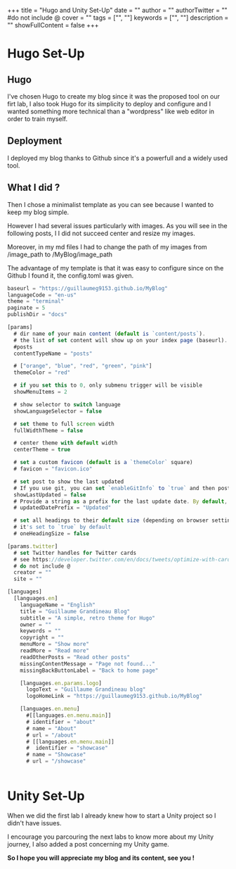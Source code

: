 +++
title = "Hugo and Unity Set-Up"
date = ""
author = ""
authorTwitter = "" #do not include @
cover = ""
tags = ["", ""]
keywords = ["", ""]
description = ""
showFullContent = false
+++

# Hugo Set-Up

## Hugo
I've chosen Hugo to create my blog since it was the proposed tool on our firt lab, I also took Hugo for its simplicity to deploy and configure and I wanted something more technical than a "wordpress" like web editor in order to train myself.

## Deployment

I deployed my blog thanks to Github since it's a powerfull and a widely used tool. 

## What I did ?

Then I chose a minimalist template as you can see because I wanted to keep my blog simple.

However I had several issues particularly with images. As you will see in the following posts, I I did not succeed center and resize my images.

Moreover, in my md files I had to change the path of my images from /image_path to /MyBlog/image_path

The advantage of my template is that it was easy to configure since on the Github I found it, the config.toml was given. 

```js
baseurl = "https://guillaumeg9153.github.io/MyBlog"
languageCode = "en-us"
theme = "terminal"
paginate = 5
publishDir = "docs"

[params]
  # dir name of your main content (default is `content/posts`).
  # the list of set content will show up on your index page (baseurl).
  #posts
  contentTypeName = "posts"

  # ["orange", "blue", "red", "green", "pink"]
  themeColor = "red"

  # if you set this to 0, only submenu trigger will be visible
  showMenuItems = 2

  # show selector to switch language
  showLanguageSelector = false

  # set theme to full screen width
  fullWidthTheme = false

  # center theme with default width
  centerTheme = true

  # set a custom favicon (default is a `themeColor` square)
  # favicon = "favicon.ico"

  # set post to show the last updated
  # If you use git, you can set `enableGitInfo` to `true` and then post will automatically get the last updated
  showLastUpdated = false
  # Provide a string as a prefix for the last update date. By default, it looks like this: 2020-xx-xx [Updated: 2020-xx-xx] :: Author
  # updatedDatePrefix = "Updated"

  # set all headings to their default size (depending on browser settings)
  # it's set to `true` by default
  # oneHeadingSize = false

[params.twitter]
  # set Twitter handles for Twitter cards
  # see https://developer.twitter.com/en/docs/tweets/optimize-with-cards/guides/getting-started#card-and-content-attribution
  # do not include @
  creator = ""
  site = ""

[languages]
  [languages.en]
    languageName = "English"
    title = "Guillaume Grandineau Blog"
    subtitle = "A simple, retro theme for Hugo"
    owner = ""
    keywords = ""
    copyright = ""
    menuMore = "Show more"
    readMore = "Read more"
    readOtherPosts = "Read other posts"
    missingContentMessage = "Page not found..."
    missingBackButtonLabel = "Back to home page"

    [languages.en.params.logo]
      logoText = "Guillaume Grandineau blog"
      logoHomeLink = "https://guillaumeg9153.github.io/MyBlog"

    [languages.en.menu]
      #[[languages.en.menu.main]]
      # identifier = "about"
      # name = "About"
      # url = "/about"
      # [[languages.en.menu.main]]
      #  identifier = "showcase"
      # name = "Showcase"
      # url = "/showcase"
	  

```

# Unity Set-Up

When we did the first lab I already knew how to start a Unity project so I didn't have issues.

I encourage you parcouring the next labs to know more about my Unity journey, I also added a post concerning my Unity game.


**So I hope you will appreciate my blog and its content, see you !**